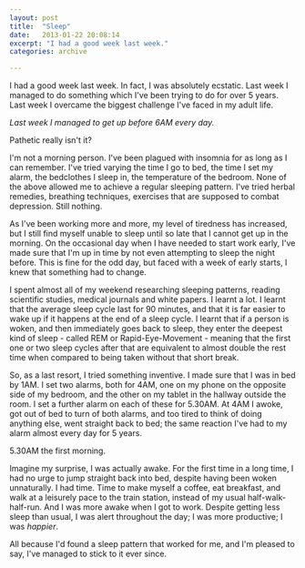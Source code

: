 ```yaml
---
layout: post
title:  "Sleep"
date:   2013-01-22 20:08:14
excerpt: "I had a good week last week."
categories: archive

---
```


I had a good week last week. In fact, I was absolutely ecstatic. Last week I managed to do something which I've been trying to do for over 5 years. Last week I overcame the biggest challenge I've faced in my adult life.

*Last week I managed to get up before 6AM every day.*

Pathetic really isn't it?

I'm not a morning person. I've been plagued with insomnia for as long as I can remember. I've tried varying the time I go to bed, the time I set my alarm, the bedclothes I sleep in, the temperature of the bedroom. None of the above allowed me to achieve a regular sleeping pattern. I've tried herbal remedies, breathing techniques, exercises that are supposed to combat depression. Still nothing.

As I've been working more and more, my level of tiredness has increased, but I still find myself unable to sleep until so late that I cannot get up in the morning. On the occasional day when I have needed to start work early, I've made sure that I'm up in time by not even attempting to sleep the night before. This is fine for the odd day, but faced with a week of early starts, I knew that something had to change.

I spent almost all of my weekend researching sleeping patterns, reading scientific studies, medical journals and white papers. I learnt a lot. I learnt that the average sleep cycle last for 90 minutes, and that it is far easier to wake up if it happens at the end of a sleep cycle. I learnt that if a person is woken, and then immediately goes back to sleep, they enter the deepest kind of sleep - called REM or Rapid-Eye-Movement - meaning that the first one or two sleep cycles after that are equivalent to almost double the rest time when compared to being taken without that short break.

So, as a last resort, I tried something inventive. I made sure that I was in bed by 1AM. I set two alarms, both for 4AM, one on my phone on the opposite side of my bedroom, and the other on my tablet in the hallway outside the room. I set a further alarm on each of these for 5.30AM. At 4AM I awoke, got out of bed to turn of both alarms, and too tired to think of doing anything else, went straight back to bed; the same reaction I've had to my alarm almost every day for 5 years.

5.30AM the first morning.

Imagine my surprise, I was actually awake. For the first time in a long time, I had no urge to jump straight back into bed, despite having been woken unnaturally. I had time. Time to make myself a coffee, eat breakfast, and walk at a leisurely pace to the train station, instead of my usual half-walk-half-run. And I was more awake when I got to work. Despite getting less sleep than usual, I was alert throughout the day; I was more productive; I was *happier*.

All because I'd found a sleep pattern that worked for me, and I'm pleased to say, I've managed to stick to it ever since.